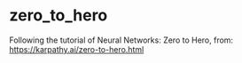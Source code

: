 # zero_to_hero
Following the tutorial of Neural Networks: Zero to Hero, from: https://karpathy.ai/zero-to-hero.html
